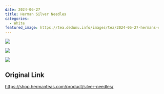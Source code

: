 ```yaml
---
date: 2024-06-27
title: Herman Silver Needles
categories:
  - White
featured_image: https://tea.dedunu.info/images/tea/2024-06-27-hermans-silver-needles-1.jpeg
---
```


![](https://tea.dedunu.info/images/tea/2024-06-27-hermans-silver-needles-2.jpeg)

![](https://tea.dedunu.info/images/tea/2024-06-27-hermans-silver-needles-3.jpeg)

![](https://tea.dedunu.info/images/tea/2024-06-27-hermans-silver-needles-4.jpeg)

## Original Link

<https://shop.hermanteas.com/product/silver-needles/>
